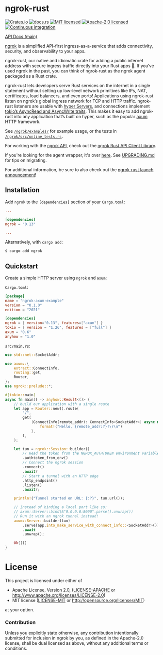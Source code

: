 # ngrok-rust

[![Crates.io][crates-badge]][crates-url]
[![docs.rs][docs-badge]][docs-url]
[![MIT licensed][mit-badge]][mit-url]
[![Apache-2.0 licensed][apache-badge]][apache-url]
[![Continuous integration][ci-badge]][ci-url]

[crates-badge]: https://img.shields.io/crates/v/ngrok.svg
[crates-url]: https://crates.io/crates/ngrok
[docs-badge]: https://img.shields.io/docsrs/ngrok.svg
[docs-url]: https://docs.rs/ngrok
[ci-badge]: https://github.com/ngrok/ngrok-rust/actions/workflows/ci.yml/badge.svg
[ci-url]: https://github.com/ngrok/ngrok-rust/actions/workflows/ci.yml
[mit-badge]: https://img.shields.io/badge/license-MIT-blue.svg
[mit-url]: https://github.com/ngrok/ngrok-rust/blob/main/LICENSE-MIT
[apache-badge]: https://img.shields.io/badge/license-Apache_2.0-blue.svg
[apache-url]: https://github.com/ngrok/ngrok-rust/blob/main/LICENSE-APACHE

[API Docs (main)](https://ngrok.github.io/ngrok-rust/ngrok)

[ngrok](https://ngrok.com) is a simplified API-first ingress-as-a-service that adds connectivity, 
security, and observability to your apps.

ngrok-rust, our native and idiomatic crate for adding a public internet address
with secure ingress traffic directly into your Rust apps 🦀. If you’ve used ngrok in
the past, you can think of ngrok-rust as the ngrok agent packaged as a Rust crate.

ngrok-rust lets developers serve Rust services on the internet in a single statement
without setting up low-level network primitives like IPs, NAT, certificates,
load balancers, and even ports! Applications using ngrok-rust listen on ngrok’s global
ingress network for TCP and HTTP traffic. ngrok-rust listeners are usable with
[hyper Servers](https://docs.rs/hyper/latest/hyper/server/index.html), and connections
implement [tokio’s AsyncRead and AsyncWrite traits](https://docs.rs/tokio/latest/tokio/io/index.html).
This makes it easy to add ngrok-rust into any application that’s built on hyper, such
as the popular [axum](https://docs.rs/axum/latest/axum/) HTTP framework.

See [`/ngrok/examples/`][examples] for example usage, or the tests in
[`/ngrok/src/online_tests.rs`][online-tests].

[examples]: https://github.com/ngrok/ngrok-rust/blob/main/ngrok/examples
[online-tests]: https://github.com/ngrok/ngrok-rust/blob/main/ngrok/src/online_tests.rs

For working with the [ngrok API](https://ngrok.com/docs/api/), check out the
[ngrok Rust API Client Library](https://github.com/ngrok/ngrok-api-rs).

If you're looking for the agent wrapper, it's over
[here](https://github.com/nkconnor/ngrok). See [UPGRADING.md][upgrading]
for tips on migrating.

[upgrading]: https://github.com/ngrok/ngrok-rust/blob/main/ngrok/UPGRADING.md

For additional information, be sure to also check out the [ngrok-rust launch announcement](https://webflow.ngrok.com/blog-post/ngrok-rs)!

## Installation

Add `ngrok` to the `[dependencies]` section of your `Cargo.toml`:

```toml
...

[dependencies]
ngrok = "0.13"

...
```

Alternatively, with `cargo add`:

```bash
$ cargo add ngrok
```

## Quickstart

Create a simple HTTP server using `ngrok` and `axum`:

`Cargo.toml`:

```toml
[package]
name = "ngrok-axum-example"
version = "0.1.0"
edition = "2021"

[dependencies]
ngrok = { version="0.13", features=["axum"] }
tokio = { version = "1.26", features = ["full"] }
axum = "0.6"
anyhow = "1.0"
```

`src/main.rs`:

```rust
use std::net::SocketAddr;

use axum::{
    extract::ConnectInfo,
    routing::get,
    Router,
};
use ngrok::prelude::*;

#[tokio::main]
async fn main() -> anyhow::Result<()> {
    // build our application with a single route
    let app = Router::new().route(
        "/",
        get(
            |ConnectInfo(remote_addr): ConnectInfo<SocketAddr>| async move {
                format!("Hello, {remote_addr:?}!\r\n")
            },
        ),
    );

    let tun = ngrok::Session::builder()
        // Read the token from the NGROK_AUTHTOKEN environment variable
        .authtoken_from_env()
        // Connect the ngrok session
        .connect()
        .await?
        // Start a tunnel with an HTTP edge
        .http_endpoint()
        .listen()
        .await?;

    println!("Tunnel started on URL: {:?}", tun.url());

    // Instead of binding a local port like so:
    // axum::Server::bind(&"0.0.0.0:8000".parse().unwrap())
    // Run it with an ngrok tunnel instead!
    axum::Server::builder(tun)
        .serve(app.into_make_service_with_connect_info::<SocketAddr>())
        .await
        .unwrap();

    Ok(())
}
```

# License

This project is licensed under either of

- Apache License, Version 2.0, ([LICENSE-APACHE][apache-url] or
  <http://www.apache.org/licenses/LICENSE-2.0>)
- MIT license ([LICENSE-MIT][mit-url] or
  <http://opensource.org/licenses/MIT>)

at your option.

### Contribution

Unless you explicitly state otherwise, any contribution intentionally submitted
for inclusion in ngrok by you, as defined in the Apache-2.0 license, shall be
dual licensed as above, without any additional terms or conditions.
